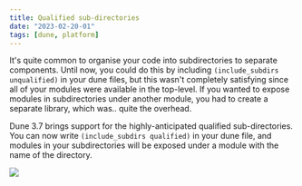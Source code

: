 ```yaml
---
title: Qualified sub-directories
date: "2023-02-20-01"
tags: [dune, platform]
---
```


It's quite common to organise your code into subdirectories to separate
components. Until now, you could do this by including
`(include_subdirs unqualified)` in your dune files, but this wasn't completely
satisfying since all of your modules were available in the top-level. If you
wanted to expose modules in subdirectories under another module, you had to
create a separate library, which was.. quite the overhead.

Dune 3.7 brings support for the highly-anticipated qualified sub-directories.
You can now write `(include_subdirs qualified)` in your dune file, and modules
in your subdirectories will be exposed under a module with the name of the
directory.

![](https://i.imgur.com/Lf4OhSX.jpg)
